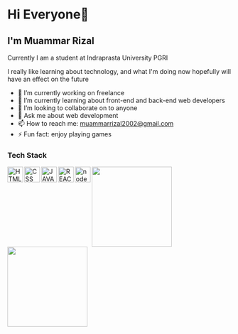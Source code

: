 # Hi Everyone👋
## I'm Muammar Rizal  
Currently I am a student at Indraprasta University PGRI  

I really like learning about technology, and what I'm doing now hopefully will have an effect on the future

- 🔭 I’m currently working on freelance
- 🌱 I’m currently learning about front-end and back-end web developers
- 👯 I’m looking to collaborate on to anyone
- 💬 Ask me about web development
- 📫 How to reach me: muammarrizal2002@gmail.com
- ⚡ Fun fact: enjoy playing games
  
### Tech Stack
  <img alt="HTML" title="HTML" align="left" width="35px" src="https://cdn.pixabay.com/photo/2017/08/05/11/16/logo-2582748_640.png" />
  <img alt="CSS" title="CSS" align="left" width="35px" src="https://cdn.pixabay.com/photo/2017/08/05/11/16/logo-2582747_1280.png" />
  <img alt="JAVASCRIPT" title="JAVASCRIPT" align="left" width="35px" src="https://developerpitstop.com/wp-content/uploads/2022/01/Javascript_Logo.png?ezimgfmt=rs:0x0/rscb1/ngcb1/notWebP" />
  <img alt="REACT" title="REACT" align="left" width="35px" src="https://e7.pngegg.com/pngimages/452/495/png-clipart-react-javascript-angularjs-ionic-github-text-logo.png" />
  <img alt="node js" title="node js" align="left" width="35px" src="https://e7.pngegg.com/pngimages/416/280/png-clipart-node-js-express-js-javascript-redis-mean-node-js-angle-text-thumbnail.png" />
    
<p align="left">
<a href="https://github.com/MuammarRizal31">
  <img height="180em" src="https://github-readme-stats-eight-theta.vercel.app/api?username=MuammarRizal31&show_icons=true&theme=algolia&include_all_commits=true&count_private=true"/>
  <img height="180em" src="https://github-readme-stats-eight-theta.vercel.app/api/top-langs/?username=MuammarRizal31&layout=compact&langs_count=8&theme=algolia"/>
</a>
</p>
